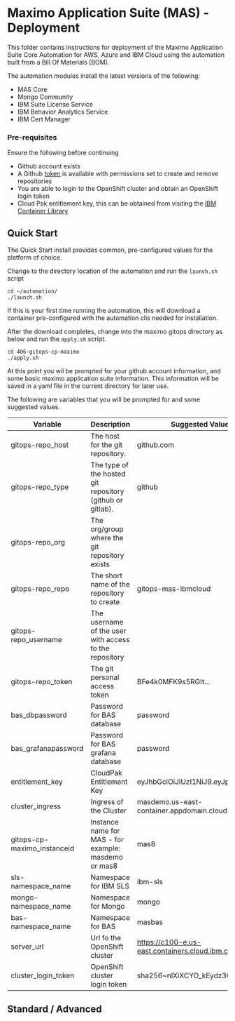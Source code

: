 # Maximo Application Suite (MAS) - Deployment

This folder contains instructions for deployment of the Maximo Application Suite Core Automation for AWS, Azure and IBM Cloud using the automation built from a Bill Of Materials (BOM).

The automation modules install the latest versions of the following:

- MAS Core
- Mongo Community
- IBM Suite License Service
- IBM Behavior Analytics Service
- IBM Cert Manager

### Pre-requisites
Ensure the following before continuing
- Github account exists
- A Github [token](https://docs.github.com/en/enterprise-server@3.3/authentication/keeping-your-account-and-data-secure/creating-a-personal-access-token) is available with permissions set to create and remove repositories
- You are able to login to the OpenShift cluster and obtain an OpenShift login token
- Cloud Pak entitlement key, this can be obtained from visiting the [IBM Container Library](https://myibm.ibm.com/products-services/containerlibrary)

## Quick Start

The Quick Start install provides common, pre-configured values for the platform of choice.  

Change to the directory location of the automation and run the `launch.sh` script

```shell
cd ~/automation/
./launch.sh
```

If this is your first time running the automation, this will download a container pre-configured with the automation clis needed for installation.

After the download completes, change into the maximo gitops directory as below and run the `apply.sh` script.

```shell
cd 406-gitops-cp-maximo
./apply.sh
```

At this point you wil be prompted for your github account information, and some basic maximo application suite information.  This information will be saved in a yaml file in the current directory for later use.

The following are variables that you will be prompted for and some suggested values.

| Variable      | Description  | Suggested Value | 
| -----------   | ------------ | ---------------
| gitops-repo_host | The host for the git repository.  | github.com    |
| gitops-repo_type | The type of the hosted git repository (github or gitlab). | github |
| gitops-repo_org | The org/group where the git repository exists | <github userid> |
| gitops-repo_repo | The short name of the repository to create | gitops-mas-ibmcloud |
| gitops-repo_username | The username of the user with access to the repository | <github userid> |
| gitops-repo_token | The git personal access token | BFe4k0MFK9s5RGIt... |
| bas_dbpassword | Password for BAS database | password |
| bas_grafanapassword | Password for BAS grafana database | password |
| entitlement_key | CloudPak Entitlement Key | eyJhbGciOiJIUzI1NiJ9.eyJpc3... |
| cluster_ingress | Ingress of the Cluster | masdemo.us-east-container.appdomain.cloud |
| gitops-cp-maximo_instanceid | Instance name for MAS - for example: masdemo or mas8 | mas8 |
| sls-namespace_name | Namespace for IBM SLS | ibm-sls |
| mongo-namespace_name | Namespace for Mongo | mongo |
| bas-namespace_name | Namespace for BAS | masbas |
| server_url | Url fo the OpenShift cluster | https://c100-e.us-east.containers.cloud.ibm.com:32346 |
| cluster_login_token | OpenShift cluster login token | sha256~nlXiXCYO_kEydz36B... |




## Standard / Advanced

